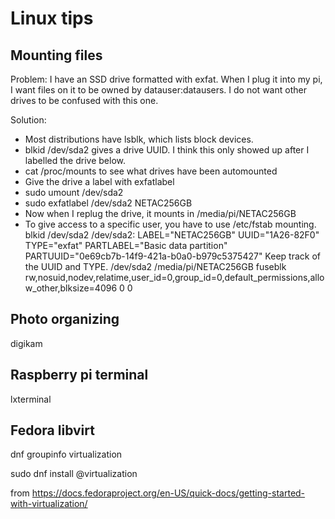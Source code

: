 # Linux tips

## Mounting files
Problem: I have an SSD drive formatted with exfat.  When I plug it into my pi, I want files
on it to be owned by datauser:datausers.  I do not want other drives to be confused
with this one.

Solution:
- Most distributions have lsblk, which lists block devices.
- blkid /dev/sda2 gives a drive UUID.  I think this only showed up after I labelled the drive below.
- cat /proc/mounts to see what drives have been automounted
- Give the drive a label with exfatlabel
 - sudo umount /dev/sda2
 - sudo exfatlabel /dev/sda2 NETAC256GB
 - Now when I replug the drive, it mounts in /media/pi/NETAC256GB
- To give access to a specific user, you have to use /etc/fstab mounting.
blkid /dev/sda2
/dev/sda2: LABEL="NETAC256GB" UUID="1A26-82F0" TYPE="exfat" PARTLABEL="Basic data partition" PARTUUID="0e69cb7b-14f9-421a-b0a0-b979c5375427"
Keep track of the UUID and TYPE.
/dev/sda2 /media/pi/NETAC256GB fuseblk rw,nosuid,nodev,relatime,user_id=0,group_id=0,default_permissions,allow_other,blksize=4096 0 0


## Photo organizing
digikam

## Raspberry pi terminal
lxterminal

## Fedora libvirt

dnf groupinfo virtualization

sudo dnf install @virtualization

from https://docs.fedoraproject.org/en-US/quick-docs/getting-started-with-virtualization/

